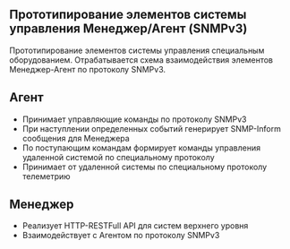 Прототипирование элементов системы управления Менеджер/Агент (SNMPv3)
-----------------------------------------

Прототипирование элементов системы управления специальным оборудованием.
Отрабатывается схема взаимодействия элементов Менеджер-Агент по протоколу SNMPv3.

Агент
------
- Принимает управляющие команды по протоколу SNMPv3
- При наступлении определенных событий генерирует SNMP-Inform сообщения для Менеджера
- По поступающим командам формирует команды управления удаленной системой по специальному протоколу
- Принимает от удаленной системы по специальному протоколу телеметрию

Менеджер
--------
- Реализует HTTP-RESTFull API для систем верхнего уровня
- Взаимодействует с Агентом по протоколу SNMPv3
